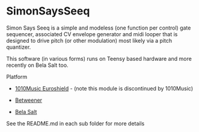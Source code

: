 # SimonSaysSeeq
Simon Says Seeq is a simple and modeless (one function per control) gate sequencer, associated CV envelope generator and midi looper that is designed to drive pitch (or other modulation) most likely via a pitch quantizer.

This software (in various forms) runs on Teensy based hardware and more recently on Bela Salt too.

 
Platform                  


* [1010Music Euroshield](https://github.com/simonredfern/SimonSaysSeeq/tree/master/SimonSaysSeeqTeensyEuroshieldV0.1) - (note this module is discontinued by 1010Music)

* [Betweener](https://github.com/simonredfern/SimonSaysSeeq/tree/master/SimonSaysSeeqTeensyBetweener)

* [Bela Salt](https://github.com/simonredfern/SimonSaysSeeq/tree/master/SimonSaysSeeqBelaSalt)

See the README.md in each sub folder for more details





